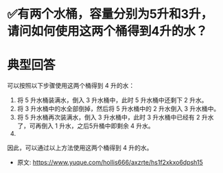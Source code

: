 # ✅有两个水桶，容量分别为5升和3升，请问如何使用这两个桶得到4升的水？
<!--page header-->


<a name="H1qni"></a>
# 典型回答

可以按照以下步骤使用这两个桶得到 4 升的水：

1. 将 5 升水桶装满水，倒入 3 升水桶中，此时 5 升水桶中还剩下 2 升水。
2. 将 3 升水桶中的水全部倒掉，然后将 5 升水桶中的 2 升水倒入 3 升水桶中。
3. 将 5 升水桶再次装满水，倒入 3 升水桶中，此时 3 升水桶中已经有 2 升水了，可再倒入 1 升水，之后5升桶中即剩余 4 升水。
4. 


因此，可以通过以上方法使用这两个桶得到 4 升的水。


<!--page footer-->
- 原文: <https://www.yuque.com/hollis666/axzrte/hs1f2xkxo6dpsh15>